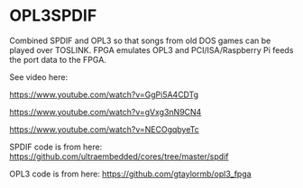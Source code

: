 # OPL3SPDIF

Combined SPDIF and OPL3 so that songs from old DOS games can be played over TOSLINK. FPGA emulates OPL3 and PCI/ISA/Raspberry Pi feeds the port data to the FPGA.

See video here:

https://www.youtube.com/watch?v=GgPi5A4CDTg

https://www.youtube.com/watch?v=gVxg3nN9CN4

https://www.youtube.com/watch?v=NECOgqbyeTc

SPDIF code is from here:
https://github.com/ultraembedded/cores/tree/master/spdif

OPL3 code is from here:
https://github.com/gtaylormb/opl3_fpga
